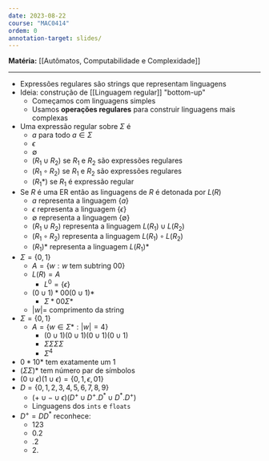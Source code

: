 ```yaml
---
date: 2023-08-22
course: "MAC0414"
ordem: 0
annotation-target: slides/
---
```


**Matéria:** [[Autômatos, Computabilidade e Complexidade]]

---
- Expressões regulares são strings que representam linguagens
- Ideia: construção de [[Linguagem regular]] "bottom-up"
	- Começamos com linguagens simples
	- Usamos **operações regulares** para construir linguagens mais complexas
- Uma expressão regular sobre $\Sigma$ é 
	-  $a$ para todo $a \in \Sigma$
	-  $\epsilon$
	-  $\emptyset$
	-  $(R_{1}\cup R_{2})$ se $R_{1}$ e $R_{2}$ são expressões regulares
	-  $(R_{1}\circ R_{2})$ se $R_{1}$ e $R_{2}$ são expressões regulares
	-  $(R_{1}*)$ se $R_{1}$ é expressão regular
- Se $R$ é uma ER então as linguagens de $R$ é detonada por $L(R)$
	-  $a$ representa a linguagem $\{ a \}$
	-  $\epsilon$ representa a linguagem $\{ \epsilon \}$
	-  $\emptyset$ representa a linguagem $\{ \emptyset \}$
	-  $(R_{1}\cup R_{2})$ representa a linguagem $L(R_{1})\cup L(R_{2})$
	-  $(R_{1}\circ R_{2})$ representa a linguagem $L(R_{1})\circ L(R_{2})$
	-  $(R_{1})*$ representa a linguagem $L(R_{1})*$
-  $\Sigma=\{ 0,1 \}$
	-  $A=\{ w:w\text{ tem subtring 00} \}$
	-  $L(R)=A$
		-  $L^{0}=\{ \epsilon \}$ 
	-  $(0\cup 1)*00(0\cup 1)*$
		-  $\Sigma*00\Sigma*$
	-  $|w|=$ comprimento da string
-  $\Sigma=\{ 0,1 \}$
	-  $A=\{ w\in \Sigma*:|w|=4 \}$
		-  $(0\cup 1)(0\cup 1)(0\cup 1)(0\cup 1)$
		-  $\Sigma\Sigma\Sigma\Sigma$
		-  $\Sigma ^{4}$
-  $0*10*$ tem exatamente um $1$
-  $(\Sigma\Sigma)*$ tem número par de símbolos
-  $(0\cup\epsilon)(1\cup\epsilon)=\{ 0,1,\epsilon,01 \}$
-  $D=\{ 0,1,2,3,4,5,6,7,8,9 \}$
	-  $(+\cup-\cup\epsilon)(D^{+}\cup D^{+}.D^{*}\cup D^{*}.D^{+})$
	- Linguagens dos `ints` e `floats`
-  $D^{+}=DD^{*}$ reconhece:
	-  $123$
	-  $0.2$
	-  $.2$
	-  $2.$